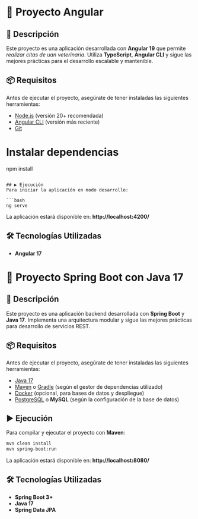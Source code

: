 # 📌 Proyecto Angular

## 🚀 Descripción
Este proyecto es una aplicación desarrollada con **Angular 19** que permite *realizar citas de uan veterinaria*. Utiliza **TypeScript**, **Angular CLI** y sigue las mejores prácticas para el desarrollo escalable y mantenible.

## 📦 Requisitos
Antes de ejecutar el proyecto, asegúrate de tener instaladas las siguientes herramientas:

- [Node.js](https://nodejs.org/) (versión 20+ recomendada)
- [Angular CLI](https://angular.io/cli) (versión más reciente)
- [Git](https://git-scm.com/)

# Instalar dependencias
npm install
```

## ▶️ Ejecución
Para iniciar la aplicación en modo desarrollo:

```bash
ng serve
```

La aplicación estará disponible en: **http://localhost:4200/**

## 🛠️ Tecnologías Utilizadas
- **Angular 17**

# 📌 Proyecto Spring Boot con Java 17

## 🚀 Descripción
Este proyecto es una aplicación backend desarrollada con **Spring Boot** y **Java 17**. Implementa una arquitectura modular y sigue las mejores prácticas para desarrollo de servicios REST.

## 📦 Requisitos
Antes de ejecutar el proyecto, asegúrate de tener instaladas las siguientes herramientas:

- [Java 17](https://www.oracle.com/java/technologies/javase/jdk17-archive-downloads.html)
- [Maven](https://maven.apache.org/) o [Gradle](https://gradle.org/) (según el gestor de dependencias utilizado)
- [Docker](https://www.docker.com/) (opcional, para bases de datos y despliegue)
- [PostgreSQL](https://www.postgresql.org/) o **MySQL** (según la configuración de la base de datos)

## ▶️ Ejecución
Para compilar y ejecutar el proyecto con **Maven**:

```bash
mvn clean install
mvn spring-boot:run
```

La aplicación estará disponible en: **http://localhost:8080/**


## 🛠️ Tecnologías Utilizadas
- **Spring Boot 3+**
- **Java 17**
- **Spring Data JPA** 
